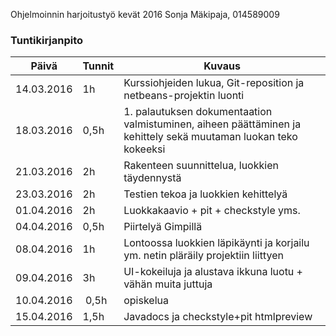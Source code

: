 Ohjelmoinnin harjoitustyö kevät 2016
Sonja Mäkipaja, 014589009

### Tuntikirjanpito
Päivä | Tunnit | Kuvaus
--------------- | ----- | ------
14.03.2016 | 1h | Kurssiohjeiden lukua, Git-reposition ja netbeans-projektin luonti
18.03.2016 | 0,5h | 1. palautuksen dokumentaation valmistuminen, aiheen päättäminen ja kehittely sekä muutaman luokan teko kokeeksi
21.03.2016 | 2h | Rakenteen suunnittelua, luokkien täydennystä
23.03.2016 | 2h | Testien tekoa ja luokkien kehittelyä
01.04.2016 | 2h | Luokkakaavio + pit + checkstyle yms.
04.04.2016 | 0,5h | Piirtelyä Gimpillä
08.04.2016 | 1h | Lontoossa luokkien läpikäynti ja korjailu ym. netin pläräily projektiin liittyen
09.04.2016 | 3h | UI-kokeiluja ja alustava ikkuna luotu + vähän muita juttuja
10.04.2016 | 0,5h | opiskelua
15.04.2016 | 1,5h | Javadocs ja checkstyle+pit htmlpreview
